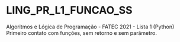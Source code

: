 # LING_PR_L1_FUNCAO_SS
Algoritmos e Lógica de Programação - FATEC 2021 - Lista 1 (Python)
Primeiro contato com funções, sem retorno e sem parâmetro.
